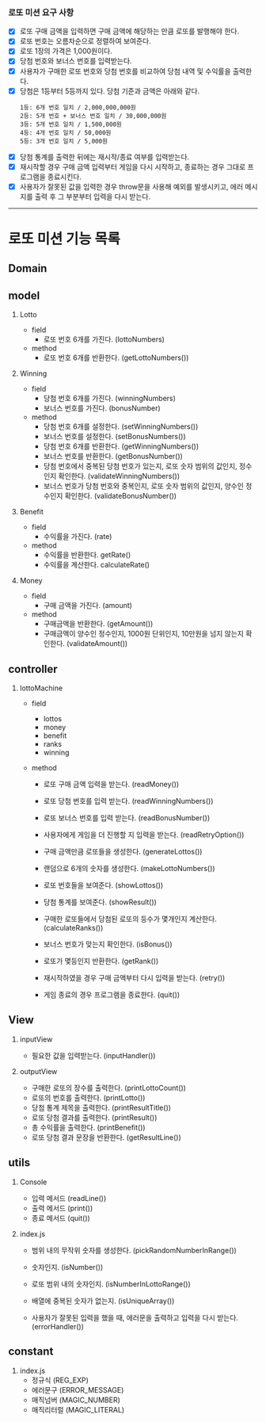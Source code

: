 ### 로또 미션 요구 사항

- [x] 로또 구매 금액을 입력하면 구매 금액에 해당하는 만큼 로또를 발행해야 한다.
- [x] 로또 번호는 오름차순으로 정렬하여 보여준다.
- [x] 로또 1장의 가격은 1,000원이다.
- [x] 당첨 번호와 보너스 번호를 입력받는다.
- [x] 사용자가 구매한 로또 번호와 당첨 번호를 비교하여 당첨 내역 및 수익률을 출력한다.
- [x] 당첨은 1등부터 5등까지 있다. 당첨 기준과 금액은 아래와 같다.
  ```
  1등: 6개 번호 일치 / 2,000,000,000원
  2등: 5개 번호 + 보너스 번호 일치 / 30,000,000원
  3등: 5개 번호 일치 / 1,500,000원
  4등: 4개 번호 일치 / 50,000원
  5등: 3개 번호 일치 / 5,000원
  ```
- [x] 당첨 통계를 출력한 뒤에는 재시작/종료 여부를 입력받는다.
- [x] 재시작할 경우 구매 금액 입력부터 게임을 다시 시작하고, 종료하는 경우 그대로 프로그램을 종료시킨다.
- [x] 사용자가 잘못된 값을 입력한 경우 throw문을 사용해 예외를 발생시키고, 에러 메시지를 출력 후 그 부분부터 입력을 다시 받는다.

---

# 로또 미션 기능 목록

## Domain

## model

1. Lotto

   - field
     - 로또 번호 6개를 가진다. (lottoNumbers)
   - method
     - 로또 번호 6개를 반환한다. (getLottoNumbers())

2. Winning

   - field
     - 당첨 번호 6개를 가진다. (winningNumbers)
     - 보너스 번호를 가진다. (bonusNumber)
   - method
     - 당첨 번호 6개를 설정한다. (setWinningNumbers())
     - 보너스 번호를 설정한다. (setBonusNumbers())
     - 당첨 번호 6개를 반환한다. (getWinningNumbers())
     - 보너스 번호를 반환한다. (getBonusNumber())
     - 당첨 번호에서 중복된 당첨 번호가 있는지, 로또 숫자 범위의 값인지, 정수인지 확인한다. (validateWinningNumbers())
     - 보너스 번호가 당첨 번호와 중복인지, 로또 숫자 범위의 값인지, 양수인 정수인지 확인한다. (validateBonusNumber())

3. Benefit

   - field
     - 수익률을 가진다. (rate)
   - method
     - 수익률을 반환한다. getRate()
     - 수익률을 계산한다. calculateRate()

4. Money

   - field
     - 구매 금액을 가진다. (amount)
   - method
     - 구매금액을 반환한다. (getAmount())
     - 구매금액이 양수인 정수인지, 1000원 단위인지, 10만원을 넘지 않는지 확인한다. (validateAmount())

## controller

1. lottoMachine

   - field

     - lottos
     - money
     - benefit
     - ranks
     - winning

   - method

     - 로또 구매 금액 입력을 받는다. (readMoney())
     - 로또 당첨 번호를 입력 받는다. (readWinningNumbers())
     - 로또 보너스 번호를 입력 받는다. (readBonusNumber())
     - 사용자에게 게임을 더 진행할 지 입력을 받는다. (readRetryOption())

     - 구매 금액만큼 로또들을 생성한다. (generateLottos())
     - 랜덤으로 6개의 숫자를 생성한다. (makeLottoNumbers())
     - 로또 번호들을 보여준다. (showLottos())
     - 당첨 통계를 보여준다. (showResult())
     - 구매한 로또들에서 당첨된 로또의 등수가 몇개인지 계산한다. (calculateRanks())
     - 보너스 번호가 맞는지 확인한다. (isBonus())
     - 로또가 몇등인지 반환한다. (getRank())

     - 재시작하였을 경우 구매 금액부터 다시 입력을 받는다. (retry())
     - 게임 종료의 경우 프로그램을 종료한다. (quit())

## View

1. inputView

   - 필요한 값을 입력받는다. (inputHandler())

2. outputView
   - 구매한 로또의 장수를 출력한다. (printLottoCount())
   - 로또의 번호를 출력한다. (printLotto())
   - 당첨 통계 제목을 출력한다. (printResultTitle())
   - 로또 당첨 결과를 출력한다. (printResult())
   - 총 수익률을 출력한다. (printBenefit())
   - 로또 당첨 결과 문장을 반환한다. (getResultLine())

## utils

1. Console

   - 입력 메서드 (readLine())
   - 출력 메서드 (print())
   - 종료 메서드 (quit())

2. index.js

   - 범위 내의 무작위 숫자를 생성한다. (pickRandomNumberInRange())

   - 숫자인지. (isNumber())
   - 로또 범위 내의 숫자인지. (isNumberInLottoRange())
   - 배열에 중복된 숫자가 없는지. (isUniqueArray())

   - 사용자가 잘못된 입력을 했을 때, 에러문을 출력하고 입력을 다시 받는다. (errorHandler())

## constant

1. index.js
   - 정규식 (REG_EXP)
   - 에러문구 (ERROR_MESSAGE)
   - 매직넘버 (MAGIC_NUMBER)
   - 매직리터럴 (MAGIC_LITERAL)
